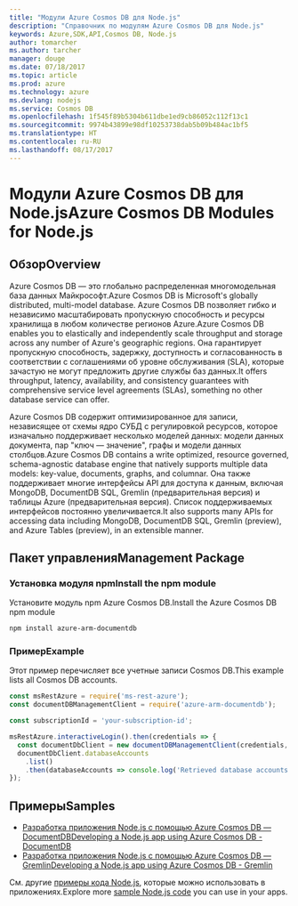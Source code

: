 ```yaml
---
title: "Модули Azure Cosmos DB для Node.js"
description: "Справочник по модулям Azure Cosmos DB для Node.js"
keywords: Azure,SDK,API,Cosmos DB, Node.js
author: tomarcher
ms.author: tarcher
manager: douge
ms.date: 07/18/2017
ms.topic: article
ms.prod: azure
ms.technology: azure
ms.devlang: nodejs
ms.service: Cosmos DB
ms.openlocfilehash: 1f545f89b5304b611dbe1ed9cb86052c112f13c1
ms.sourcegitcommit: 9974b43899e98df10253738dab5b09b484ac1bf5
ms.translationtype: HT
ms.contentlocale: ru-RU
ms.lasthandoff: 08/17/2017
---
```

# <a name="azure-cosmos-db-modules-for-nodejs"></a><span data-ttu-id="771e9-104">Модули Azure Cosmos DB для Node.js</span><span class="sxs-lookup"><span data-stu-id="771e9-104">Azure Cosmos DB Modules for Node.js</span></span>

## <a name="overview"></a><span data-ttu-id="771e9-105">Обзор</span><span class="sxs-lookup"><span data-stu-id="771e9-105">Overview</span></span>

<span data-ttu-id="771e9-106">Azure Cosmos DB — это глобально распределенная многомодельная база данных Майкрософт.</span><span class="sxs-lookup"><span data-stu-id="771e9-106">Azure Cosmos DB is Microsoft's globally distributed, multi-model database.</span></span> <span data-ttu-id="771e9-107">Azure Cosmos DB позволяет гибко и независимо масштабировать пропускную способность и ресурсы хранилища в любом количестве регионов Azure.</span><span class="sxs-lookup"><span data-stu-id="771e9-107">Azure Cosmos DB enables you to elastically and independently scale throughput and storage across any number of Azure's geographic regions.</span></span> <span data-ttu-id="771e9-108">Она гарантирует пропускную способность, задержку, доступность и согласованность в соответствии с соглашениями об уровне обслуживания (SLA), которые зачастую не могут предложить другие службы баз данных.</span><span class="sxs-lookup"><span data-stu-id="771e9-108">It offers throughput, latency, availability, and consistency guarantees with comprehensive service level agreements (SLAs), something no other database service can offer.</span></span>

<span data-ttu-id="771e9-109">Azure Cosmos DB содержит оптимизированное для записи, независящее от схемы ядро СУБД с регулировкой ресурсов, которое изначально поддерживает несколько моделей данных: модели данных документа, пар "ключ — значение", графы и модели данных столбцов.</span><span class="sxs-lookup"><span data-stu-id="771e9-109">Azure Cosmos DB contains a write optimized, resource governed, schema-agnostic database engine that natively supports multiple data models: key-value, documents, graphs, and columnar.</span></span> <span data-ttu-id="771e9-110">Она также поддерживает многие интерфейсы API для доступа к данным, включая MongoDB, DocumentDB SQL, Gremlin (предварительная версия) и таблицы Azure (предварительная версия). Список поддерживаемых интерфейсов постоянно увеличивается.</span><span class="sxs-lookup"><span data-stu-id="771e9-110">It also supports many APIs for accessing data including MongoDB, DocumentDB SQL, Gremlin (preview), and Azure Tables (preview), in an extensible manner.</span></span>

## <a name="management-package"></a><span data-ttu-id="771e9-111">Пакет управления</span><span class="sxs-lookup"><span data-stu-id="771e9-111">Management Package</span></span>

### <a name="install-the-npm-module"></a><span data-ttu-id="771e9-112">Установка модуля npm</span><span class="sxs-lookup"><span data-stu-id="771e9-112">Install the npm module</span></span> 

<span data-ttu-id="771e9-113">Установите модуль npm Azure Cosmos DB.</span><span class="sxs-lookup"><span data-stu-id="771e9-113">Install the Azure Cosmos DB npm module</span></span>

```bash
npm install azure-arm-documentdb
```

### <a name="example"></a><span data-ttu-id="771e9-114">Пример</span><span class="sxs-lookup"><span data-stu-id="771e9-114">Example</span></span>

<span data-ttu-id="771e9-115">Этот пример перечисляет все учетные записи Cosmos DB.</span><span class="sxs-lookup"><span data-stu-id="771e9-115">This example lists all Cosmos DB accounts.</span></span>

```javascript
const msRestAzure = require('ms-rest-azure');
const documentDBManagementClient = require('azure-arm-documentdb');

const subscriptionId = 'your-subscription-id';

msRestAzure.interactiveLogin().then(credentials => {
  const documentDbClient = new documentDBManagementClient(credentials, subscriptionId);
  documentDbClient.databaseAccounts
    .list()
    .then(databaseAccounts => console.log('Retrieved database accounts: ', databaseAccounts));
});
```

## <a name="samples"></a><span data-ttu-id="771e9-116">Примеры</span><span class="sxs-lookup"><span data-stu-id="771e9-116">Samples</span></span>

* [<span data-ttu-id="771e9-117">Разработка приложения Node.js с помощью Azure Cosmos DB — DocumentDB</span><span class="sxs-lookup"><span data-stu-id="771e9-117">Developing a Node.js app using Azure Cosmos DB - DocumentDB</span></span>](https://azure.microsoft.com/resources/samples/azure-cosmos-db-documentdb-nodejs-getting-started/)
* [<span data-ttu-id="771e9-118">Разработка приложения Node.js с помощью Azure Cosmos DB — Gremlin</span><span class="sxs-lookup"><span data-stu-id="771e9-118">Developing a Node.js app using Azure Cosmos DB - Gremlin</span></span>](https://azure.microsoft.com/resources/samples/azure-cosmos-db-graph-nodejs-getting-started/)

<span data-ttu-id="771e9-119">См. другие [примеры кода Node.js](https://azure.microsoft.com/resources/samples/?platform=nodejs), которые можно использовать в приложениях.</span><span class="sxs-lookup"><span data-stu-id="771e9-119">Explore more [sample Node.js code](https://azure.microsoft.com/resources/samples/?platform=nodejs) you can use in your apps.</span></span>
